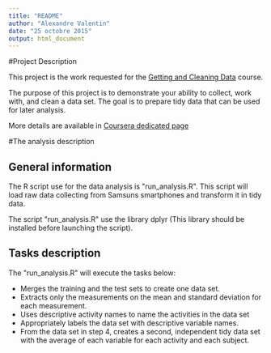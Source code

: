 ```yaml
---
title: "README"
author: "Alexandre Valentin"
date: "25 octobre 2015"
output: html_document
---
```


#Project Description

This project is the work requested for the [Getting and Cleaning Data](https://class.coursera.org/getdata-033/) course.

The purpose of this project is to demonstrate your ability to collect, work with, and clean a data set. The goal is to prepare tidy data that can be used for later analysis.

More details are available in [Coursera dedicated page](https://class.coursera.org/getdata-033/human_grading/view/courses/975117/assessments/3/submissions)

#The analysis description

## General information

The R script use for the data analysis is "run_analysis.R". This script will load raw data collecting from Samsuns smartphones and transform it in tidy data.

The script "run_analysis.R" use the library dplyr (This library should be installed before launching the script).

## Tasks description

The "run_analysis.R" will execute the tasks below:

 
* Merges the training and the test sets to create one data set.
* Extracts only the measurements on the mean and standard deviation for each measurement. 
* Uses descriptive activity names to name the activities in the data set
* Appropriately labels the data set with descriptive variable names. 
* From the data set in step 4, creates a second, independent tidy data set with the average of each variable for each activity and each subject.



